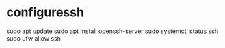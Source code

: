 # configuressh

sudo apt update
sudo apt install openssh-server
sudo systemctl status ssh
sudo ufw allow ssh
